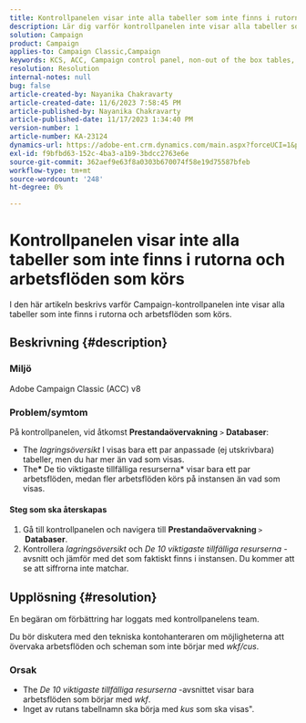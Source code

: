 ```yaml
---
title: Kontrollpanelen visar inte alla tabeller som inte finns i rutorna och arbetsflöden som körs
description: Lär dig varför kontrollpanelen inte visar alla tabeller som inte finns i rutorna och arbetsflöden som körs.
solution: Campaign
product: Campaign
applies-to: Campaign Classic,Campaign
keywords: KCS, ACC, Campaign control panel, non-out of the box tables, Performance Monitoring, storage overview, Top 10 Temporary resources
resolution: Resolution
internal-notes: null
bug: false
article-created-by: Nayanika Chakravarty
article-created-date: 11/6/2023 7:58:45 PM
article-published-by: Nayanika Chakravarty
article-published-date: 11/17/2023 1:34:40 PM
version-number: 1
article-number: KA-23124
dynamics-url: https://adobe-ent.crm.dynamics.com/main.aspx?forceUCI=1&pagetype=entityrecord&etn=knowledgearticle&id=d8a9bae2-de7c-ee11-8179-6045bd006ce9
exl-id: f9bfbd63-152c-4ba3-a1b9-3bdcc2763e6e
source-git-commit: 362aef9e63f8a0303b670074f58e19d75587bfeb
workflow-type: tm+mt
source-wordcount: '248'
ht-degree: 0%

---
```


# Kontrollpanelen visar inte alla tabeller som inte finns i rutorna och arbetsflöden som körs


I den här artikeln beskrivs varför Campaign-kontrollpanelen inte visar alla tabeller som inte finns i rutorna och arbetsflöden som körs.

## Beskrivning {#description}


### Miljö

Adobe Campaign Classic (ACC) v8

### Problem/symtom

På kontrollpanelen, vid åtkomst <b>Prestandaövervakning</b> `>`  <b>Databaser</b>:

- The *lagringsöversikt* I visas bara ett par anpassade (ej utskrivbara) tabeller, men du har mer än vad som visas.
- The<b>* </b>De tio viktigaste tillfälliga resurserna* visar bara ett par arbetsflöden, medan fler arbetsflöden körs på instansen än vad som visas.


#### Steg som ska återskapas

1. Gå till kontrollpanelen och navigera till <b>Prestandaövervakning </b>`>` <b> Databaser</b>.
2. Kontrollera *lagringsöversikt* och *De 10 viktigaste tillfälliga resurserna* -avsnitt och jämför med det som faktiskt finns i instansen. Du kommer att se att siffrorna inte matchar.



## Upplösning {#resolution}


En begäran om förbättring har loggats med kontrollpanelens team.

Du bör diskutera med den tekniska kontohanteraren om möjligheterna att övervaka arbetsflöden och scheman som inte börjar med *wkf/cus*.

### Orsak

- The *De 10 viktigaste tillfälliga resurserna* -avsnittet visar bara arbetsflöden som börjar med *wkf*.
- Inget av rutans tabellnamn ska börja med *kus* som ska visas&quot;.
